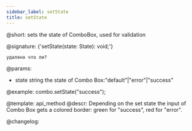 ```yaml
---
sidebar_label: setState
title: setState
---          
```


@short: sets the state of ComboBox, used for validation

@signature: {'setState(state: State): void;'}

```todoapi
удалено что ли?
```


@params:
- state 	string 		the state of Combo Box:"default"|"error"|"success"



@example:
combo.setState("success");


@template: api_method
@descr:
Depending on the set state the input of Combo Box gets a colored border: green for "success", red for "error".




@changelog:


